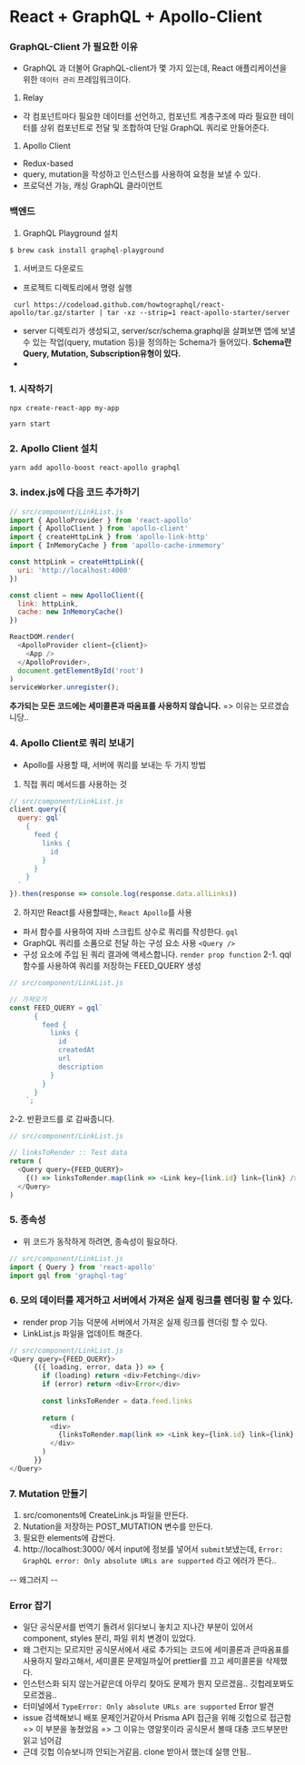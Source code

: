 # React + GraphQL + Apollo-Client

### GraphQL-Client 가 필요한 이유
- GraphQL 과 더불어 GraphQL-client가 몇 가지 있는데, React 애플리케이션을 위한 `데이터 관리` 프레임워크이다.
1. Relay
  - 각 컴포넌트마다 필요한 데이터를 선언하고, 컴포넌트 계층구조에 따라 필요한 테이터를 상위 컴포넌트로 전달 및 조합하여 단일 GraphQL 쿼리로 만들어준다.  
1. Apollo Client
  - Redux-based
  - query, mutation을 작성하고 인스턴스를 사용하여 요청을 보낼 수 있다.
  - 프로덕션 가능, 캐싱 GraphQL 클라이언트

### 백엔드  
1. GraphQL Playground 설치
```
$ brew cask install graphql-playground
``` 
1. 서버코드 다운로드
- 프로젝트 디렉토리에서 명령 실행
```
 curl https://codeload.github.com/howtographql/react-apollo/tar.gz/starter | tar -xz --strip=1 react-apollo-starter/server
```
- server 디렉토리가 생성되고, server/scr/schema.graphql을 살펴보면 앱에 보낼 수 있는 작업(query, mutation 등)을 정의하는 Schema가 들어있다.
**Schema란 Query, Mutation, Subscription유형이 있다.**
- 

### 1. 시작하기
```
npx create-react-app my-app
```
```
yarn start
```

### 2. Apollo Client 설치
```
yarn add apollo-boost react-apollo graphql
```

### 3. index.js에 다음 코드 추가하기
```js
// src/component/LinkList.js
import { ApolloProvider } from 'react-apollo'
import { ApolloClient } from 'apollo-client'
import { createHttpLink } from 'apollo-link-http'
import { InMemoryCache } from 'apollo-cache-inmemory'

const httpLink = createHttpLink({
  uri: 'http://localhost:4000'
})

const client = new ApolloClient({
  link: httpLink,
  cache: new InMemoryCache()
})

ReactDOM.render(
  <ApolloProvider client={client}>
    <App />
  </ApolloProvider>,
  document.getElementById('root')
)
serviceWorker.unregister();
```
**추가되는 모든 코드에는 세미콜론과 따옴표를 사용하지 않습니다.** => 이유는 모르겠습니당..

### 4. Apollo Client로 쿼리 보내기
- Apollo를 사용할 때, 서버에 쿼리를 보내는 두 가지 방법
1. 직접 쿼리 메서드를 사용하는 것
```js
// src/component/LinkList.js
client.query({
  query: gql`
    {
      feed {
        links {
          id
        }
      }
    }
  `
}).then(response => console.log(response.data.allLinks))
```
2. 하지만 React를 사용할때는, `React Apollo`를 사용
- 파서 함수를 사용하여 자바 스크립트 상수로 쿼리를 작성한다. `gql`
- GraphQL 쿼리를 소품으로 전달 하는 구성 요소 사용 `<Query />`
- 구성 요소에 주입 된 쿼리 결과에 액세스합니다. `render prop function`
2-1. qql 함수를 사용하여 쿼리를 저장하는 FEED_QUERY 생성 
```js
// src/component/LinkList.js

// 가져오기
const FEED_QUERY = gql`
      {
        feed {
          links {
            id
            createdAt
            url
            description
          }
        }
      }
    `;
```
2-2. 반환코드를 <Query><Query/>로 감싸줍니다.
```js
// src/component/LinkList.js

// linksToRender :: Test data
return (
  <Query query={FEED_QUERY}>
    {() => linksToRender.map(link => <Link key={link.id} link={link} />)}
  </Query>
)
```

### 5. 종속성
- 위 코드가 동작하게 하려면, 종속성이 필요하다.
```js
// src/component/LinkList.js
import { Query } from 'react-apollo'
import gql from 'graphql-tag'
```

### 6. 모의 데이터를 제거하고 서버에서 가져온 실제 링크를 렌더링 할 수 있다.
- render prop 기능 덕분에 서버에서 가져온 실제 링크를 렌더링 할 수 있다.
- LinkList.js 파일을 업데이트 해준다.
```js
// src/component/LinkList.js
<Query query={FEED_QUERY}>
      {({ loading, error, data }) => {
        if (loading) return <div>Fetching</div>
        if (error) return <div>Error</div>
  
        const linksToRender = data.feed.links
  
        return (
          <div>
            {linksToRender.map(link => <Link key={link.id} link={link} />)}
          </div>
        )
      }}
</Query>
```

### 7. Mutation 만들기
1. src/comonents에 CreateLink.js 파일을 만든다.
2. Nutation을 저장하는 POST_MUTATION 변수를 만든다.
3. 필요한 elements에 감싼다.
4. http://localhost:3000/ 에서 input에 정보를 넣어서 `submit`보냈는데,
`Error: GraphQL error: Only absolute URLs are supported` 라고 에러가 뜬다..

-- 왜그러지 --
### Error 잡기
- 일단 공식문서를 번역기 돌려서 읽다보니 놓치고 지나간 부분이 있어서 component, styles 분리, 파일 위치 변경이 있었다.
- 왜 그런지는 모르지만 공식문서에서 새로 추가되는 코드에 세미콜론과 큰따옴표를 사용하지 말라고해서, 세미콜론 문제일까싶어 prettier를 끄고 세미콜론을 삭제했다.
- 인스턴스화 되지 않는거같은데 아무리 찾아도 문제가 뭔지 모르겠음.. 깃헙레포봐도 모르겠음..
- 터미널에서 `TypeError: Only absolute URLs are supported` Error 발견
- issue 검색해보니 배포 문제인거같아서 Prisma API 접근을 위해 깃헙으로 접근함 => 이 부분을 놓쳤었음 => 그 이유는 영알못이라 공식문서 볼때 대충 코드부분만 읽고 넘어감
- 근데 깃헙 이슈보니까 안되는거같음. clone 받아서 했는데 실행 안됨..